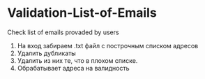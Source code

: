 # Validation-List-of-Emails
Check list of emails provaded by users

1. На вход забираем .txt файл с построчным списком адресов
2. Удалить дубликаты
3. Удалить из них те, что в плохом списке.
2. Обрабатывает адреса на валидность
